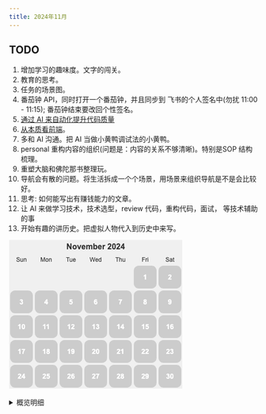 ```yaml
---
title: 2024年11月
---
```


## TODO
1. 增加学习的趣味度。文字的闯关。
1. 教育的思考。
1. 任务的场景图。
1. 番茄钟 API，同时打开一个番茄钟，并且同步到 飞书的个人签名中(勿扰 11:00 - 11:15); 番茄钟结束要改回个性签名。
1. [通过 AI 来自动化提升代码质量](../viewpoint/content/tech/impove-code-quality-by-ai.md)
1. [从本质看前端](../viewpoint/content/tech/dive-into-frontend.md)。
1. 多和 AI 沟通。把 AI 当做小黄鸭调试法的小黄鸭。
1. personal 重构内容的组织(问题是：内容的关系不够清晰)。特别是SOP 结构梳理。
2. 重塑大脑和佛陀那书整理玩。
3. 导航会有散的问题。将生活拆成一个个场景，用场景来组织导航是不是会比较好。
4. 思考: 如何能写出有赚钱能力的文章。
5. 让 AI 来做学习技术，技术选型，review 代码，重构代码，面试， 等技术辅助的事
6. 开始有趣的讲历史。把虚拟人物代入到历史中来写。

![](./images/2024-11.png)

<details>
  <summary>概览明细</summary>

| 日期  | 体力锻炼(G*2) |  冥想(G*2) | 吃早饭(B*1)  | 吃夜宵(B*2)  | 熬夜(B*3)  |
|:----:|:------------:|:---------:|:-----------:|:------------:|:---------:|
|  28  |      1       |     0     |      0      |      0       |     0     |
|  27  |      1       |     0     |      1      |      0       |     0     |
|  26  |      2       |     0     |      0      |      1       |     1     |
|  25  |      1       |     0     |      0      |      0       |     0     |
|  24  |      1       |     0     |      0      |      0       |     1     |
|  23  |      1       |     0     |      0      |      0       |     0     |
|  22  |      1       |     0     |      0      |      0       |     1     |
|  21  |      1       |     1     |      0      |      0       |     1     |
|  20  |      1       |     1     |      0      |      0       |     1     |
|  19  |      1       |     1     |      1      |      0       |     0     |
|  18  |      1       |     0     |      0      |      1       |     0     |
|  17  |      1       |     0     |      1      |      0       |     0     |
|  16  |      1       |     0     |      1      |      0       |     0     |
|  15  |      1       |     0     |      0      |      0       |     0     |
|  14  |      2       |     1     |      0      |      1       |     1     |
|  13  |      1       |     0     |      0      |      0       |     0     |
|  12  |      2       |     0     |      0      |      1       |     1     |
|  11  |      0       |     0     |      1      |      0       |     0     |
|  10  |      0       |     0     |      1      |      0       |     1     |
|  09  |      1       |     0     |      0      |      0       |     0     |
|  08  |      1       |     0     |      1      |      0       |     1     |
|  07  |      0       |     0     |      1      |      0       |     0     |
|  06  |      2       |     0     |      0      |      1       |     1     |
|  05  |      1       |     1     |      0      |      0       |     0     |
|  04  |      1       |     0     |      0      |      0       |     0     |
|  03  |      1       |     0     |      1      |      1       |     1     |
|  02  |      1       |     0     |      0      |      0       |     0     |
|  01  |      0       |     0     |      0      |      0       |     0     |

## 概览
* 体力锻炼
  * 跑步。跑步机 30 分钟。完成情况: 2/5-。 
  * 每周跑 10 公里。完成总数: 3/4+。
* 正念
  * 冥想 15 分钟。完成情况: 3/15+。 
  * 蹲坑不玩手机。剩余次数: 0/5-。
* 学习
  * 多邻国: 5+ 个单元。完成情况: 2/5-。
* 饮食: 
  * 不吃早饭。完成情况: 8/5-。
  * 不吃夜宵。完成情况: 5/5-。
* 休息: 
  * 不熬夜。11点30(尽量 11:15)之前睡觉。完成情况:  10/5-。

## Template
* 运动
  * 椭圆机: 30 分钟
  * 上斜俯卧撑 30×3; 折刀深蹲 20×3; 坐姿屈膝 15×2
* 正念
  * 冥想 15 分钟。
* 学习
  * 多邻国: 7 个单元。
* 信息
* 休息
  * x 睡觉

</detail>

## 28
* 运动
  * 椭圆机: 30 分钟
  * 折刀深蹲 20×3; 坐姿屈膝 15×1
* 学习
  * 多邻国: 2 个单元。
* 休息
  * x 睡觉

## 27
* 运动
  * 椭圆机: 30 分钟
  * 上斜俯卧撑 30×4;
* 学习
  * 多邻国: 8 个单元。
* 信息
* 休息
  * 11:28 睡觉

## 26 天很冷了，大降温
* 运动
  * 椭圆机: 30 分钟; 跑 5.5 公里
  * 折刀深蹲 20×3; 
* 学习
  * 多邻国: 5 个单元。玩了下新科目：数学和音乐。
* 饮食
  * 早饭吃了一个面包
  * 晚上跑完步吃了一堆东西。不太适应天很冷跑步。
* 休息
  * 12:47 睡觉

## 25
* 运动
  * 椭圆机: 30 分钟
  * 上斜俯卧撑 30×3; 
* 学习
  * 多邻国: 1 个单元。
* 饮食
  * 吃了个早饭。
* 休息
  * 11:30

## 24
* 运动
  * 跑 5 公里。
* 学习
  * 多邻国: 8 个单元。
* 信息
  * 洗牙 88 元。以后买牙线。
* 休息
  * 12:20 睡觉。读《瑟谷传奇》， 能在那样的学校上学真幸福。

## 23
* 运动
  * 椭圆机: 30 分钟
* 学习
  * 多邻国: 8 个单元。
* 饮食
  * 蛋肉堡，有一个荷包蛋蛋，胡萝卜和肉末。五元，味道不错。
* 休息
  * 11:30 睡觉

## 22
* 运动
  * 护城河走一圈，15.5 公里。
* 学习
  * 多邻国: 1 个单元。
* 信息
  * 《绑架游戏》悬疑剧，挺好看的。算计和反算计。怪不得有熟悉的感觉，因为看了那剧《十日游戏》 。
* 休息
  * 1:05 睡觉

## 21
* 运动
  * 跑 5 公里。
  * 上斜俯卧撑 30×3; 
* 正念
  * 冥想 15 分钟。
* 学习
  * 多邻国: 7 个单元。
* 信息
  * 关于娃教育的谈话：对娃的理解(学校的不自由，机械，无趣)，学生和老师都是制度的受害者； 想方案(《Free to learn》)。
  * 卖肉夹馍的，1 天卖个 70 - 80 个。凌晨做到 1 点钟。
* 休息
  * 1:20 睡觉

## 20
* 运动
  * 椭圆机: 30 分钟
  * 上斜俯卧撑 30×3;
* 正念
  * 冥想 15 分钟。
* 学习
  * 多邻国: 9 个单元。
* 信息
* 休息
  * 12:25 睡觉

## 19
* 运动
  * 跑 6 公里。刷新 3 公里成绩: 15: 09 秒。
  * 上斜俯卧撑 30×3;
* 学习
  * 多邻国: 7 个单元。
* 正念
  * 冥想 15 分钟。
* 饮食
  * 早上吃了娃没吃完的粽子
* 休息
  * 11:30 睡觉

## 18
* 运动
  * 椭圆机: 30 分钟
  * 折刀深蹲 20×6; 
* 学习
  * 多邻国: 1 个单元。
* 饮食
  * 睡前吃了椰子脆卷
* 休息
  * 11:30 睡觉

## 17
* 运动
  * 跑 7 公里
* 饮食
  * 早上吃了娃没吃完的烧麦。
* 学习
  * 多邻国: 9 个单元。
* 信息
  * 统一旗下的爱夸矿泉水，水源也是长白山。
* 休息
  * 11:30 睡觉

## 16
* 运动
  * 上斜俯卧撑 30×2; 
* 学习
  * 多邻国: 7 个单元。
* 休息
  * 11:30 睡觉

## 15
* 运动
  * 跑 5.5 公里。
* 学习
  * 多邻国: 7 个单元。
* 休息
  * 11:28 睡觉

## 14
* 运动
  * 椭圆机: 30 分钟 + 20 分钟
  * 折刀深蹲 20×3; 上斜俯卧撑 30×3; 
* 正念
  * 冥想 15 分钟。
* 学习
  * 多邻国: 8 个单元。
* 信息
* 休息
  * 1:20 睡

## 13
* 运动
  * 椭圆机: 30 分钟
  * 上斜俯卧撑 30×5; 
* 学习
  * 多邻国: 7 个单元。
* 休息
  * 11:30 睡觉

## 12
* 运动
  * 椭圆机: 30 分钟 + 跑了 6 公里。
  * 折刀深蹲 20×3; 
* 学习
  * 多邻国: 7 个单元。
* 饮食
  * 睡前吃了威化饼干和豌豆条。
* 休息
  * 12:45 睡。

## 11
* 运动
  * 上斜俯卧撑 30×3;
* 学习
  * 多邻国: 7 个单元。
* 饮食
  * 吃了早饭。 2 个半的生煎。
* 休息
  * 11:30 睡觉

## 10
* 运动
  * 跑步: 15 分钟
* 学习
  * 多邻国: 7 个单元。
* 饮食
  * 吃了早饭。胡辣汤，豆浆，油条和麻团。
* 休息
  * 2 点 47 睡。和团子务虚聊，聊对弱者的怜悯。以后晚上不聊那些了，争论的性价比太低。

## 09
* 运动
  * 跑步: 10 公里。
  * 上斜俯卧撑 30×1;
* 学习
  * 多邻国: 7 个单元。
* 休息
  * 11:30 睡觉。

## 08
* 运动
  * 椭圆机: 30 分钟
  * 上斜俯卧撑 30×3; 
* 学习
  * 多邻国: 8 个单元。
* 饮食
  * 吃了早饭，3 只 烧麦。
* 休息
  * 12:00 睡觉。和顾吃饭。

## 07
* 学习
  * 多邻国: 5 个单元。
* 饮食
  * 吃了早饭。 饭团和卷饼，对昨晚跑步能量的补偿。
* 休息
  * 11:08 睡觉

## 06
* 运动
  * 跑步: 25 分钟; 还跑了 6 公里
  * 上斜俯卧撑 30×1; 折刀深蹲 20×3;
* 学习
  * 多邻国: 7 个单元。
* 饮食
  * 吃了望丘山的面包
* 休息
  * 1: 10 睡觉

## 05
* 运动
  * 椭圆机: 30 分钟
  * 上斜俯卧撑 30×6;
* 正念
  * 冥想 15 分钟。
* 学习
  * 多邻国: 7 个单元。
* 休息
  * 11:30 睡觉

## 04
* 运动
  * 椭圆机: 30 分钟
  * 折刀深蹲 20×3;
* 学习
  * 多邻国: 8 个单元。
* 饮食
  * 吃了早饭，三期门口的甜筒，冰饭。
* 休息
  * 11:30 睡觉

## 03
* 运动
  * 跑步: 6 公里。慢跑。
* 学习
  * 多邻国: 7 个单元。
* 饮食
  * 早上吃了个玉米。
* 休息
  * 12:25 睡。

## 02
* 运动
  * 跑步: 10 公里，55 分钟。
  * 上斜俯卧撑 30×3; 折刀深蹲 20×3; 坐姿屈膝 15×2
* 正念
  * 冥想 15 分钟。
* 学习
  * 多邻国: 7 个单元。
* 休息
  * 11:30 休息

## 01
* 学习
  * 多邻国: 6 个单元。
  * 上斜俯卧撑 30×5; 
* 休息
  * 11:28 睡觉

